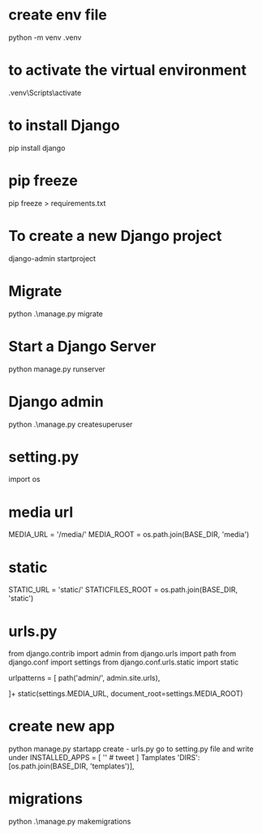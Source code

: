 <!-- step 1 -->
# create env file  
python -m venv .venv
# to activate the virtual environment 
.venv\Scripts\activate

<!-- step 2 -->
# to install Django
 pip install django


<!-- step 3 -->
# pip freeze
 pip freeze > requirements.txt    


<!-- step 4 -->
# To create a new Django project
 django-admin startproject <projectname>


<!-- step 5-->
# Migrate
 python .\manage.py migrate


<!-- step 6 -->
# Start a Django Server
 python manage.py runserver


<!-- step 7 -->
# Django admin 
 python .\manage.py createsuperuser


<!-- step 8 -->
# setting.py
 import os

# media url
 MEDIA_URL = '/media/'
 MEDIA_ROOT = os.path.join(BASE_DIR, 'media')
# static
 STATIC_URL = 'static/'
 STATICFILES_ROOT = os.path.join(BASE_DIR, 'static')

<!-- step 9 -->
# urls.py
 from django.contrib import admin
 from django.urls import path
 from django.conf import settings
 from django.conf.urls.static import static

 urlpatterns = [
    path('admin/', admin.site.urls),



 ]+ static(settings.MEDIA_URL, document_root=settings.MEDIA_ROOT)



<!-- step 10 -->
# create new app
 python manage.py startapp <appname>
 create - urls.py 
 go to setting.py file and write under
 INSTALLED_APPS = [
    '<appname>'                   # tweet
 ]
 Tamplates
 'DIRS': [os.path.join(BASE_DIR, 'templates')],


 # migrations
  python .\manage.py makemigrations <appname>









  


